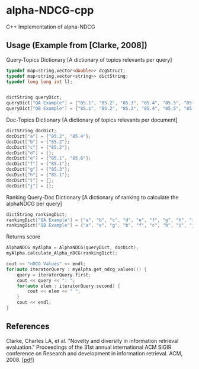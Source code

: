 # alpha-NDCG-cpp
C++ Implementation of alpha-NDCG

## Usage (Example from [Clarke, 2008])

Query-Topics Dictionary [A dictionary of topics relevants per query]
```c++
typedef map<string,vector<double>> dcgStruct;
typedef map<string,vector<string>> dictString;
typedef long long int ll;


dictString queryDict;
queryDict["QA Example"] = {"85.1", "85.2", "85.3", "85.4", "85.5", "85.6"};
queryDict["QB Example"] = {"85.1", "85.2", "85.3", "85.4", "85.5", "85.6"};
```
Doc-Topics Dictionary [A dictionary of topics relevants per document]
```c++
dictString docDict;
docDict["a"] = {"85.2", "85.4"};
docDict["b"] = {"85.2"};
docDict["c"] = {"85.2"};
docDict["d"] = {};
docDict["e"] = {"85.1", "85.6"};
docDict["f"] = {"85.1"};
docDict["g"] = {"85.3"};
docDict["h"] = {"85.1"};
docDict["i"] = {};
docDict["j"] = {};
```

Ranking Query-Doc Dictionary [A dictionary of ranking to calculate the alphaNDCG per query]
```c++
dictString rankingDict;
rankingDict["QA Example"] = {"a", "b", "c", "d", "e", "f", "g", "h", "i", "j"};
rankingDict["QB Example"] = {"a", "e", "g", "b", "f", "c", "h", "i", "j", "d"};
```

Returns score
```c++
AlphaNDCG myAlpha = AlphaNDCG(queryDict, docDict);
myAlpha.calculate_Alpha_nDCG(rankingDict);

cout << "nDCG Values" << endl;
for(auto iteratorQuery : myAlpha.get_ndcg_values()) {
	query = iteratorQuery.first;
	cout << query << ": ";
	for(auto elem : iteratorQuery.second) {
		cout << elem << " ";
	}
	cout << endl;
}
```

## References
Clarke, Charles LA, et al. "Novelty and diversity in information retrieval evaluation." Proceedings of the 31st annual international ACM SIGIR conference on Research and development in information retrieval. ACM, 2008. [\[pdf\]](http://plg.uwaterloo.ca/~gvcormac/novelty.pdf)

